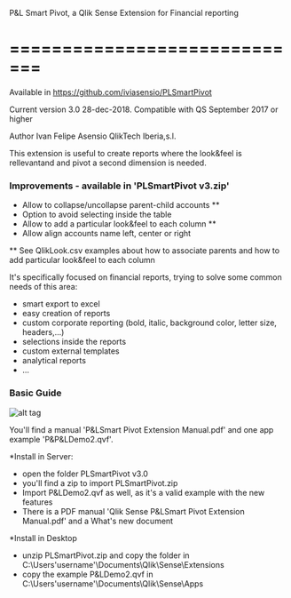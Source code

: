 P&L Smart Pivot, a Qlik Sense Extension for Financial reporting 

=============================
==================================

Available in https://github.com/iviasensio/PLSmartPivot

Current version 3.0 28-dec-2018. Compatible with QS September 2017 or higher

Author Ivan Felipe Asensio QlikTech Iberia,s.l.


This extension is useful to create reports where the look&feel is rellevantand and pivot a second dimension is needed.

### Improvements - available in 'PLSmartPivot v3.zip'
- Allow to collapse/uncollapse parent-child accounts **
- Option to avoid selecting inside the table
- Allow to add a particular look&feel to each column **
- Allow align accounts name left, center or right

** See QlikLook.csv examples about how to associate parents and how to add particular look&feel to each column


It's specifically focused on financial reports, trying to solve some common needs of this area:
- smart export to excel
- easy creation of reports
- custom corporate reporting (bold, italic, background color, letter size, headers,...)
- selections inside the reports
- custom external templates
- analytical reports
- ...

### Basic Guide
![alt tag](https://github.com/iviasensio/Guides/blob/master/LetsComment/PLSmartPivot.png)


You'll find a manual 'P&LSmart Pivot Extension Manual.pdf' and one app example 'P&P&LDemo2.qvf'.


*Install in Server:
- open the folder PLSmartPivot v3.0
- you'll find a zip to import PLSmartPivot.zip
- Import P&LDemo2.qvf as well, as it's a valid example with the new features 
- There is a PDF manual 'Qlik Sense P&LSmart Pivot Extension Manual.pdf' and a What's new document


*Install in Desktop
- unzip PLSmartPivot.zip and copy the folder in C:\Users\'username'\Documents\Qlik\Sense\Extensions
- copy the example P&LDemo2.qvf in C:\Users\'username'\Documents\Qlik\Sense\Apps
